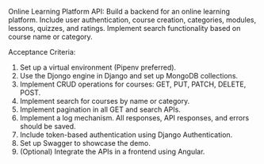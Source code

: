 Online Learning Platform API:
Build a backend for an online learning platform. Include user authentication, course creation, categories, modules, lessons, quizzes, and ratings. Implement search functionality based on course name or category.

Acceptance Criteria:
1. Set up a virtual environment (Pipenv preferred).
2. Use the Djongo engine in Django and set up MongoDB collections.
3. Implement CRUD operations for courses: GET, PUT, PATCH, DELETE, POST.
4. Implement search for courses by name or category.
5. Implement pagination in all GET and search APIs.
6. Implement a log mechanism. All responses, API responses, and errors should be saved.
7. Include token-based authentication using Django Authentication.
8. Set up Swagger to showcase the demo.
9. (Optional) Integrate the APIs in a frontend using Angular.
